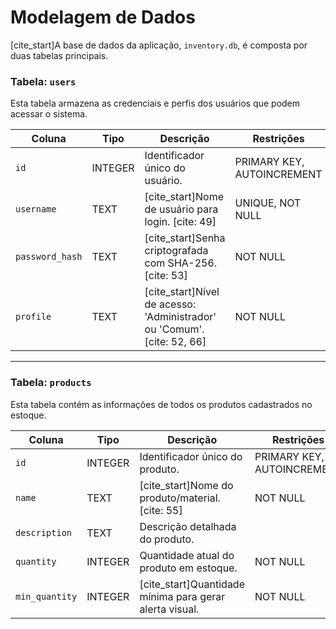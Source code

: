 # Modelagem de Dados

[cite_start]A base de dados da aplicação, `inventory.db`, é composta por duas tabelas principais. 

### Tabela: `users`
Esta tabela armazena as credenciais e perfis dos usuários que podem acessar o sistema.

| Coluna | Tipo | Descrição | Restrições |
|---|---|---|---|
| `id` | INTEGER | Identificador único do usuário. | PRIMARY KEY, AUTOINCREMENT |
| `username` | TEXT | [cite_start]Nome de usuário para login. [cite: 49] | UNIQUE, NOT NULL |
| `password_hash` | TEXT | [cite_start]Senha criptografada com SHA-256. [cite: 53] | NOT NULL |
| `profile` | TEXT | [cite_start]Nível de acesso: 'Administrador' ou 'Comum'. [cite: 52, 66] | NOT NULL |

---

### Tabela: `products`
Esta tabela contém as informações de todos os produtos cadastrados no estoque.

| Coluna | Tipo | Descrição | Restrições |
|---|---|---|---|
| `id` | INTEGER | Identificador único do produto. | PRIMARY KEY, AUTOINCREMENT |
| `name` | TEXT | [cite_start]Nome do produto/material. [cite: 55] | NOT NULL |
| `description` | TEXT | Descrição detalhada do produto. | |
| `quantity` | INTEGER | Quantidade atual do produto em estoque. | NOT NULL |
| `min_quantity` | INTEGER | [cite_start]Quantidade mínima para gerar alerta visual.  | NOT NULL |